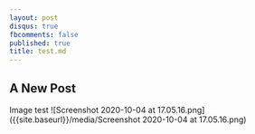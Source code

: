 ```yaml
---
layout: post
disqus: true
fbcomments: false
published: true
title: test.md
---
```

## A New Post

Image test
![Screenshot 2020-10-04 at 17.05.16.png]({{site.baseurl}}/media/Screenshot 2020-10-04 at 17.05.16.png)
